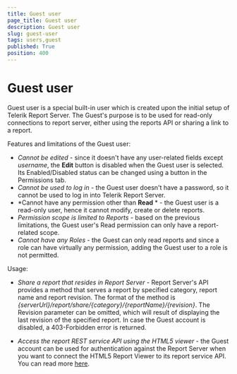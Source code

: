 ```yaml
---
title: Guest user
page_title: Guest user
description: Guest user
slug: guest-user
tags: users,guest
published: True
position: 400
---
```


# Guest user

Guest user is a special built-in user which is created upon the initial setup of Telerik Report Server. The Guest's purpose is to be used for read-only connections to report server, either using the reports API or sharing a link to a report.

Features and limitations of the Guest user:

-	*Cannot be edited* - since it doesn't have any user-related fields except *username*, the **Edit** button is disabled when the Guest user is selected. Its Enabled/Disabled status can be changed using a button in the Permissions tab.
-	*Cannot be used to log in* - the Guest user doesn't have a password, so it cannot be used to log in into Telerik Report Server.
-	*Cannot have any permission other than **Read** * - the Guest user is a read-only user, hence it cannot modify, create or delete reports.
-	*Permission scope is limited to Reports* - based on the previous limitations, the Guest user's Read permission can only have a report-related scope.
-	*Cannot have any Roles* - the Guest can only read reports and since a role can have virtually any permission, adding the Guest user to a role is not permitted.

Usage:

-	*Share a report that resides in Report Server* - Report Server's API provides a method that serves a report by specified category, report name and report revision. The format of the method is *{serverUrl}/report/share/{category}/{reportName}/{revision}*. The Revision parameter can be omitted, which will result of displaying the last revision of the specified report. In case the Guest account is disabled, a 403-Forbidden error is returned.

-	*Access the report REST service API using the HTML5 viewer* - the Guest account can be used for authentication against the Report Server when you want to connect the HTML5 Report Viewer to its report service API. You can read more [here](http://www.telerik.com/help/reporting/http://www.telerik.com/help/reporting/html5-report-viewer-howto-use-it-with-reportserver.html "Configuring the HTML5 Report Viewer to work with Report Server").